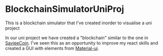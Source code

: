 # BlockchainSimulatorUniProj
This is a blockchain simulator that I've created inorder to visualise a uni project

In our uni project we have created a "blockchain" similar to the one in [SavjeeCoin](https://github.com/Savjee/SavjeeCoin).
I've seen this as an opportunity to improve my react skills and created a GUI  with elements from [Material-ui](https://material-ui.com/).


